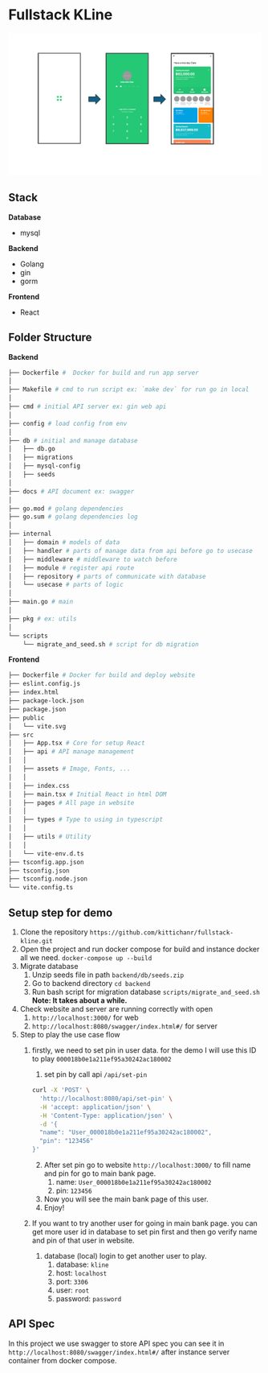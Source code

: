 # Fullstack KLine

![alt text](assignment/design.jpg)

## Stack
**Database**
- mysql
  
**Backend**
- Golang
- gin
- gorm

**Frontend**
- React

## Folder Structure
**Backend**
```sh
├── Dockerfile #  Docker for build and run app server
│ 
├── Makefile # cmd to run script ex: `make dev` for run go in local
│ 
├── cmd # initial API server ex: gin web api
│ 
├── config # load config from env
│ 
├── db # initial and manage database
│   ├── db.go
│   ├── migrations
│   ├── mysql-config
│   ├── seeds
│ 
├── docs # API document ex: swagger
│   
├── go.mod # golang dependencies
├── go.sum # golang dependencies log
│ 
├── internal 
│   ├── domain # models of data
│   ├── handler # parts of manage data from api before go to usecase
│   ├── middleware # middleware to watch before
│   ├── module # register api route 
│   ├── repository # parts of communicate with database
│   └── usecase # parts of logic
│ 
├── main.go # main
│ 
├── pkg # ex: utils
│ 
└── scripts 
    └── migrate_and_seed.sh # script for db migration
```

**Frontend**
```sh
├── Dockerfile # Docker for build and deploy website
├── eslint.config.js
├── index.html
├── package-lock.json
├── package.json
├── public
│   └── vite.svg
├── src
│   ├── App.tsx # Core for setup React
│   ├── api # API manage management
│   │  
│   ├── assets # Image, Fonts, ...
│   │   
│   ├── index.css
│   ├── main.tsx # Initial React in html DOM
│   ├── pages # All page in website
│   │   
│   ├── types # Type to using in typescript
│   │    
│   ├── utils # Utility
│   │   
│   └── vite-env.d.ts
├── tsconfig.app.json
├── tsconfig.json
├── tsconfig.node.json
└── vite.config.ts
```

## Setup step for demo

1. Clone the repository `https://github.com/kittichanr/fullstack-kline.git`
2. Open the project and run docker compose for build and instance docker all we need. `docker-compose up --build`
3. Migrate database
   1. Unzip seeds file in path `backend/db/seeds.zip`
   2. Go to backend directory `cd backend`
   3. Run bash script for migration database `scripts/migrate_and_seed.sh` **Note: It takes about a while.**
4. Check website and server are running correctly with open
   1. `http://localhost:3000/` for web
   2. `http://localhost:8080/swagger/index.html#/` for server
5. Step to play the use case flow
   1. firstly, we need to set pin in user data. for the demo I will use this ID to play `000018b0e1a211ef95a30242ac180002`
      1. set pin by call api `/api/set-pin`

      ```sh
      curl -X 'POST' \
        'http://localhost:8080/api/set-pin' \
        -H 'accept: application/json' \
        -H 'Content-Type: application/json' \
        -d '{
        "name": "User_000018b0e1a211ef95a30242ac180002",
        "pin": "123456"
      }'
      ```

      2. After set pin go to website  `http://localhost:3000/` to fill name and pin for go to main bank page.
         1. name: `User_000018b0e1a211ef95a30242ac180002`
         2. pin: `123456`
      3. Now you will see the main bank page of this user.
      4. Enjoy!
   2. If you want to try another user for going in main bank page. you can get more user id in database to set pin first and then go verify name and pin of that user in website.
      1. database (local) login to get another user to play.
         1. database: `kline` 
         2. host: `localhost`
         3. port: `3306`
         4. user: `root`
         5. password: `password`

## API Spec 

In this project we use swagger to store API spec you can see it in `http://localhost:8080/swagger/index.html#/` after instance server container from docker compose.




